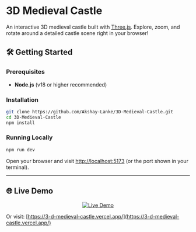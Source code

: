 
# 3D Medieval Castle

An interactive 3D medieval castle built with [Three.js](https://threejs.org/). Explore, zoom, and rotate around a detailed castle scene right in your browser!

## 🛠️ Getting Started

### Prerequisites
- **Node.js** (v18 or higher recommended)

### Installation
```bash
git clone https://github.com/Akshay-Lanke/3D-Medieval-Castle.git
cd 3D-Medieval-Castle
npm install
```

### Running Locally
```bash
npm run dev
```
Open your browser and visit [http://localhost:5173](http://localhost:5173) (or the port shown in your terminal).


---

## 🌐 Live Demo

<p align="center">
	<a href="https://3-d-medieval-castle.vercel.app/" target="_blank">
		<img src="https://img.shields.io/badge/Live%20Demo-Click%20Here-brightgreen?style=for-the-badge&logo=vercel" alt="Live Demo" />
	</a>
</p>

Or visit: [https://3-d-medieval-castle.vercel.app/](https://3-d-medieval-castle.vercel.app/)



